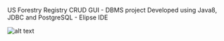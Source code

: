 US Forestry Registry CRUD GUI - DBMS project
Developed using Java8, JDBC and PostgreSQL - Elipse IDE

![alt text]([http://url/to/img.png](https://raw.githubusercontent.com/mkhanyisig/DBMS_GUI/master/Screen%20Shot%202022-06-03%20at%202.07.27%20AM.png))
